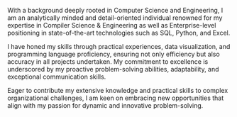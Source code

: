With a background deeply rooted in Computer Science and Engineering, I am an analytically minded and detail-oriented individual renowned for my expertise in Compiler Science & Engineering as well as Enterprise-level positioning in state-of-the-art technologies such as SQL, Python, and Excel.

I have honed my skills through practical experiences, data visualization, and programming language proficiency, ensuring not only efficiency but also accuracy in all projects undertaken. My commitment to excellence is underscored by my proactive problem-solving abilities, adaptability, and exceptional communication skills.

Eager to contribute my extensive knowledge and practical skills to complex organizational challenges, I am keen on embracing new opportunities that align with my passion for dynamic and innovative problem-solving.
